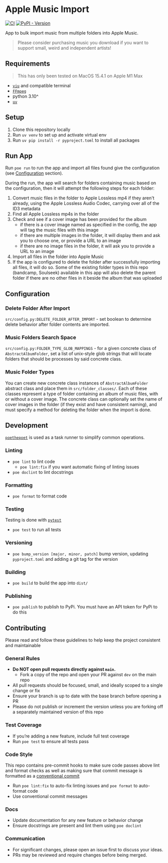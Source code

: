 # Apple Music Import

[![CI](https://github.com/deconstructionalism/apple_music_import/actions/workflows/ci.yaml/badge.svg)](https://github.com/deconstructionalism/apple_music_import/actions/workflows/ci.yaml)
[![PyPI - Version](https://img.shields.io/pypi/v/apple-music-import)](https://pypi.org/project/apple-music-import/)

App to bulk import music from multiple folders into Apple Music.

> Please consider purchasing music you download if you want to support small,
> weird and independent artists!

## Requirements

> This has only been tested on MacOS 15.4.1 on Apple M1 Max

- [`viu`](https://github.com/atanunq/viu?tab=readme-ov-file) and compatible terminal
- [`FFmpeg`](https://ffmpeg.org/)
- python 3.10^
- [`uv`](https://docs.astral.sh/uv/getting-started/installation)

## Setup

1. Clone this repository locally
1. Run `uv venv` to set up and activate virtual env
1. Run `uv pip install -r pyproject.toml` to install all packages

## Run App

Run `poe run` to run the app and import all files found give the configuration
(see [Configuration](#configuration) section).

During the run, the app will search for folders containing music based on the
configuration, then it will attempt the following steps for each folder:

1. Convert music files in the folder to Apple Lossless mp4 if they aren't already,
   using the Apple Lossless Audio Codec, carrying over all of the ID3 metadata
1. Find all Apple Lossless mp4s in the folder
1. Check and see if a cover image has been provided for the album
   - if there is a cover image named as specified in the config, the app will tag
     the music files with this image
   - if there are multiple images in the folder, it will display them and ask
     you to choose one, or provide a URL to an image
   - if there are no image files in the folder, it will ask you to provide a URL
     to an image
1. Import all files in the folder into Apple Music
1. If the app is configured to delete the folder after successfully importing all
   files, it will do so. Some of the existing folder types in this repo (bandcamp,
   Soulseek) available in this app will also delete the parent folder if there are
   no other files in it beside the album that was uploaded

## Configuration

### Delete Folder After Import

`src/config.py:DELETE_FOLDER_AFTER_IMPORT` - set boolean to determine delete behavior
after folder contents are imported.

### Music Folders Search Space

`src/config.py:FOLDER_TYPE_GLOB_MAPPINGS` - for a given concrete class of
`AbstractAlbumFolder`, set a list of unix-style glob strings that will locate folders
that should be processes by said concrete class.

### Music Folder Types

You can create new concrete class instances of `AbstractAlbumFolder` abstract class
and place them in `src/folder_classes/`. Each of these classes represent a type of
folder containing an album of music files, with or without a cover image. The concrete
class can optionally set the name of cover images in the folder (if they exist and
have consistent naming), and must specify a method for deleting the folder when the
import is done.

## Development

[`poethepoet`](https://github.com/nat-n/poethepoet) is used as a task runner to
simplify common operations.

### Linting

- `poe lint` to lint code
  - `poe lint:fix` if you want automatic fixing of linting issues
- `poe doclint` to lint docstrings

### Formatting

- `poe format` to format code

### Testing

Testing is done with [`pytest`](https://pytest.org)

- `poe test` to run all tests

### Versioning

- `poe bump_version [major, minor, patch]` bump version, updating `pyproject.toml`
  and adding a git tag for the version

### Building

- `poe build` to build the app into `dist/`

### Publishing

- `poe publish` to publish to PyPi. You must have an API token for PyPi to do this

## Contributing

Please read and follow these guidelines to help keep the project consistent and
maintainable

### General Rules

- **Do NOT open pull requests directly against `main`.**
  - Fork a copy of the repo and open your PR against `dev` on the main repo
- All pull requests should be focused, small, and ideally scoped to a single
  change or fix
- Ensure your branch is up to date with the base branch before opening a PR
- Please do not publish or increment the version unless you are forking off a
  separately maintained version of this repo

### Test Coverage

- If you’re adding a new feature, include full test coverage
- Run `poe test` to ensure all tests pass

### Code Style

This repo contains pre-commit hooks to make sure code passes above lint and
format checks as well as making sure that commit message is formatted as a
[conventional commit](https://www.conventionalcommits.org/en/v1.0.0/)

- Run `poe lint:fix` to auto-fix linting issues and `poe format` to
  auto-format code
- Use conventional commit messages

### Docs

- Update documentation for any new feature or behavior change
- Ensure docstrings are present and lint them using `poe doclint`

### Communication

- For significant changes, please open an issue first to discuss your ideas.
- PRs may be reviewed and require changes before being merged.
